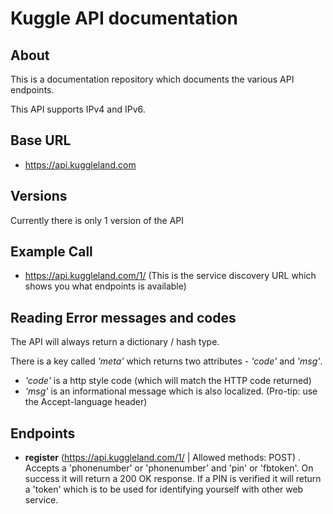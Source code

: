 # Kuggle API documentation
## About
This is a documentation repository which documents the various API endpoints. 

This API supports IPv4 and IPv6.

## Base URL
* https://api.kuggleland.com

## Versions
Currently there is only 1 version of the API

## Example Call

* https://api.kuggleland.com/1/ (This is the service discovery URL which shows you what endpoints is available)

## Reading Error messages and codes
The API will always return a dictionary / hash type. 

There is a key called *'meta'* which returns two attributes - *'code'* and *'msg'*.

* *'code'* is a http style code (which will match the HTTP code returned)
* *'msg'* is an informational message which is also localized. (Pro-tip: use the Accept-language header)

## Endpoints

* **register** (https://api.kuggleland.com/1/ | Allowed methods: POST) . Accepts a 'phonenumber' or 'phonenumber' and 'pin' or 'fbtoken'. On success it will return a 200 OK response. If a PIN is verified it will return a 'token' which is to be used for identifying yourself with other web service.
